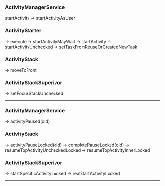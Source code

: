 ### ActivityManagerService
startActivity -> startActivityAsUser

### ActivityStarter
-> execute -> startActivityMayWait -> startActivity -> startActivityUnchecked
-> setTaskFromReuseOrCreatedNewTask

### ActivityStack
-> moveToFront

### ActivityStackSuperivor
-> setFocusStackUnchecked

--------------------------------------------------------------------------

### ActivityManagerService
-> activityPaused(old)

### ActivityStack
-> activityPauseLocked(old) -> completePauseLocked(old)
-> resumeTopActivityUncheckedLocked -> resumeTopActivityInnerLocked

### ActivityStackSuperivor
-> startSpecificActivityLocked -> realStartActivityLocked

--------------------------------------------------------------------------
